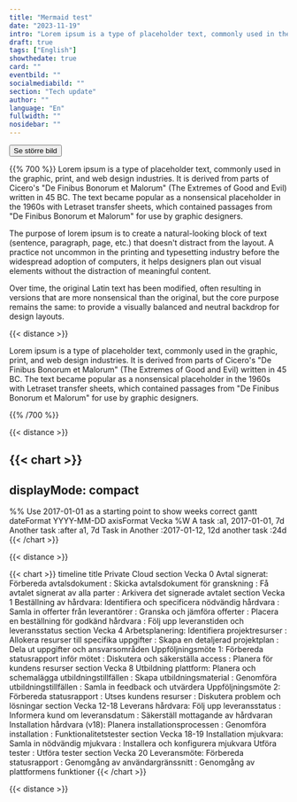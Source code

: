 ```yaml
---
title: "Mermaid test"
date: "2023-11-19"
intro: "Lorem ipsum is a type of placeholder text, commonly used in the graphic, print, and web design industries. It is derived from parts of Cicero's De Finibus Bonorum et Malorum"
draft: true
tags: ["English"]
showthedate: true
card: ""
eventbild: ""
socialmediabild: ""
section: "Tech update"
author: ""
language: "En"
fullwidth: ""
nosidebar: ""
---
```


<style>
       .modal {
         display: none; /* Gömd som standard */
         position: fixed; /* Stanna på plats */
         z-index: 99; /* Ligga ovanför andra element */
         left: 0;
         top: 0;
         width: 100%; /* Full bredd */
         height: 100%; /* Full höjd */
         overflow: auto; /* Möjliggör scrollning om nödvändigt */
         background-color: rgb(0,0,0); /* Fall back color */
         background-color: rgba(0,0,0,0.4); /* Svart med opacitet */
  }

  .modal-content {
         background-color: #fafefe;
         margin: 15% auto; /* 15% från toppen och centrerad */
         padding: 20px;
         border: 1px solid #888;
         width: 90%; /* Kan anpassas */
         border-radius: 20px;
  }
</style>

<div id="myModal" class="modal">
  <div class="modal-content">

{{< chart >}}
       timeline
       title Private Cloud
       section Vecka 0
       Avtal signerat: Förbereda avtalsdokument
       : Skicka avtalsdokument för granskning
       : Få avtalet signerat av alla parter
       : Arkivera det signerade avtalet
       section Vecka 1
       Beställning av hårdvara: Identifiera och specificera nödvändig hårdvara
       : Samla in offerter från leverantörer
       : Granska och jämföra offerter
       : Placera en beställning för godkänd hårdvara
       : Följ upp leveranstiden och leveransstatus
       section Vecka 4
       Arbetsplanering: Identifiera projektresurser
       : Allokera resurser till specifika uppgifter
       : Skapa en detaljerad projektplan
       : Dela ut uppgifter och ansvarsområden
       Uppföljningsmöte 1: Förbereda statusrapport inför mötet
       : Diskutera och säkerställa access
       : Planera för kundens resurser
       section Vecka 8
       Utbildning plattform: Planera och schemalägga utbildningstillfällen
       : Skapa utbildningsmaterial
       : Genomföra utbildningstillfällen
       : Samla in feedback och utvärdera
       Uppföljningsmöte 2: Förbereda statusrapport
       : Utses kundens resurser
       : Diskutera problem och lösningar
       section  Vecka 12-18
       Leverans hårdvara: Följ upp leveransstatus
       : Informera kund om leveransdatum
       : Säkerställ mottagande av hårdvaran
       Installation hårdvara (v18): Planera installationsprocessen
       : Genomföra installation
       : Funktionalitetstester
       section  Vecka 18-19
       Installation mjukvara: Samla in nödvändig mjukvara
       : Installera och konfigurera mjukvara
       Utföra tester : Utföra tester
       section     Vecka 20
       Leveransmöte: Förbereda statusrapport
       : Genomgång av användargränssnitt
       : Genomgång av plattformens funktioner
{{< /chart >}}

</div>
</div>

<button id="openModalButton">Se större bild</button>


{{% 700 %}}
Lorem ipsum is a type of placeholder text, commonly used in the graphic, print, and web design industries. It is derived from parts of Cicero's "De Finibus Bonorum et Malorum" (The Extremes of Good and Evil) written in 45 BC. The text became popular as a nonsensical placeholder in the 1960s with Letraset transfer sheets, which contained passages from "De Finibus Bonorum et Malorum" for use by graphic designers.

The purpose of lorem ipsum is to create a natural-looking block of text (sentence, paragraph, page, etc.) that doesn't distract from the layout. A practice not uncommon in the printing and typesetting industry before the widespread adoption of computers, it helps designers plan out visual elements without the distraction of meaningful content. 

Over time, the original Latin text has been modified, often resulting in versions that are more nonsensical than the original, but the core purpose remains the same: to provide a visually balanced and neutral backdrop for design layouts.

{{< distance >}}


Lorem ipsum is a type of placeholder text, commonly used in the graphic, print, and web design industries. It is derived from parts of Cicero's "De Finibus Bonorum et Malorum" (The Extremes of Good and Evil) written in 45 BC. The text became popular as a nonsensical placeholder in the 1960s with Letraset transfer sheets, which contained passages from "De Finibus Bonorum et Malorum" for use by graphic designers.

{{% /700 %}}

{{< distance >}}


{{< chart >}}
---
displayMode: compact
---
%% Use 2017-01-01 as a starting point to show weeks correct
gantt
dateFormat YYYY-MM-DD
axisFormat Vecka %W
A task          :a1, 2017-01-01, 7d
Another task    :after a1, 7d
Task in Another :2017-01-12, 12d
another task    :24d
{{< /chart >}}

{{< distance >}}

{{< chart >}}
timeline
title Private Cloud
section Vecka 0
Avtal signerat: Förbereda avtalsdokument
: Skicka avtalsdokument för granskning
: Få avtalet signerat av alla parter
: Arkivera det signerade avtalet
section Vecka 1
Beställning av hårdvara: Identifiera och specificera nödvändig hårdvara
: Samla in offerter från leverantörer
: Granska och jämföra offerter
: Placera en beställning för godkänd hårdvara
: Följ upp leveranstiden och leveransstatus
section Vecka 4
Arbetsplanering: Identifiera projektresurser
: Allokera resurser till specifika uppgifter
: Skapa en detaljerad projektplan
: Dela ut uppgifter och ansvarsområden
Uppföljningsmöte 1: Förbereda statusrapport inför mötet
: Diskutera och säkerställa access
: Planera för kundens resurser
section Vecka 8
Utbildning plattform: Planera och schemalägga utbildningstillfällen
: Skapa utbildningsmaterial
: Genomföra utbildningstillfällen
: Samla in feedback och utvärdera
Uppföljningsmöte 2: Förbereda statusrapport
: Utses kundens resurser
: Diskutera problem och lösningar
section  Vecka 12-18
Leverans hårdvara: Följ upp leveransstatus
: Informera kund om leveransdatum
: Säkerställ mottagande av hårdvaran
Installation hårdvara (v18): Planera installationsprocessen
: Genomföra installation
: Funktionalitetstester
section  Vecka 18-19
Installation mjukvara: Samla in nödvändig mjukvara
: Installera och konfigurera mjukvara
Utföra tester : Utföra tester
section     Vecka 20
Leveransmöte: Förbereda statusrapport
: Genomgång av användargränssnitt
: Genomgång av plattformens funktioner
{{< /chart >}}

{{< distance >}}